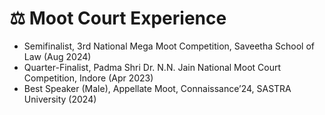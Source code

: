 # ⚖️ Moot Court Experience

- Semifinalist, 3rd National Mega Moot Competition, Saveetha School of Law (Aug 2024)  
- Quarter-Finalist, Padma Shri Dr. N.N. Jain National Moot Court Competition, Indore (Apr 2023)  
- Best Speaker (Male), Appellate Moot, Connaissance’24, SASTRA University (2024)  
